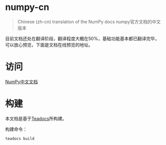 # numpy-cn
> Chinese (zh-cn) translation of the NumPy docs
> numpy官方文档的中文版本

目前文档还处在翻译阶段，翻译程度大概在50%，基础功能基本都已翻译完毕，可以放心预览，下面是文档在线预览的地址。

# 访问
[NumPy中文文档](http://numpy.org.cn/)

# 构建

本文档是基于[Teadocs](https://github.com/lisniuse/teadocs)所构建。

构建命令：

```
teadocs build
```
